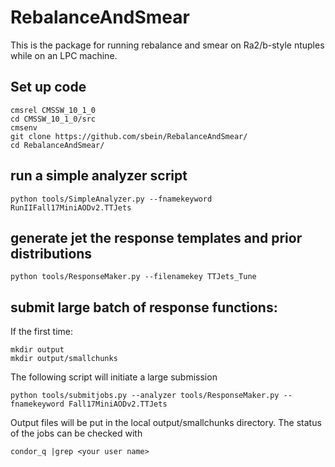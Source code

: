 # RebalanceAndSmear
This is the package for running rebalance and smear on Ra2/b-style ntuples while on an LPC machine. 
## Set up code

```
cmsrel CMSSW_10_1_0
cd CMSSW_10_1_0/src
cmsenv
git clone https://github.com/sbein/RebalanceAndSmear/
cd RebalanceAndSmear/
```

## run a simple analyzer script

```
python tools/SimpleAnalyzer.py --fnamekeyword RunIIFall17MiniAODv2.TTJets
```

## generate jet the response templates and prior distributions

```
python tools/ResponseMaker.py --filenamekey TTJets_Tune
```

## submit large batch of response functions:

If the first time:
```
mkdir output
mkdir output/smallchunks
```

The following script will initiate a large submission 

```
python tools/submitjobs.py --analyzer tools/ResponseMaker.py --fnamekeyword Fall17MiniAODv2.TTJets
```

Output files will be put in the local output/smallchunks directory. The status of the jobs can be checked with

```
condor_q |grep <your user name>
```


 


